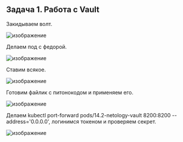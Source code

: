 ## Задача 1. Работа с Vault

Закидываем волт.

![изображение](https://user-images.githubusercontent.com/98019531/219350757-9556acbd-f28e-4a28-9744-f654ca7c5ac8.png)

Делаем под с федорой.

![изображение](https://user-images.githubusercontent.com/98019531/219354583-472b7662-5028-4325-92b6-835cf875662c.png)

Ставим всякое.

![изображение](https://user-images.githubusercontent.com/98019531/219354441-3471ad16-e66d-413f-a546-ad0b7220e878.png)

Готовим файлик с питонокодом и применяем его.

![изображение](https://user-images.githubusercontent.com/98019531/219357289-c74d6ec8-5ebc-444e-bc11-da5700d4b7b8.png)

Делаем kubectl port-forward pods/14.2-netology-vault 8200:8200 --address='0.0.0.0', логинимся токеном и проверяем секрет.

![изображение](https://user-images.githubusercontent.com/98019531/219359746-54c352ee-76af-4e17-aac7-3d76b5e740c8.png)
